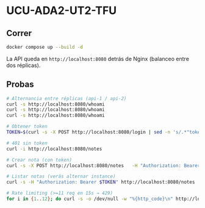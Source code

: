 # UCU-ADA2-UT2-TFU


## Correr
```bash
docker compose up --build -d
```

La API queda en `http://localhost:8080` detrás de Nginx (balanceo entre dos réplicas).

## Probas
```bash
# Alternancia entre réplicas (api-1 / api-2)
curl -s http://localhost:8080/whoami
curl -s http://localhost:8080/whoami
curl -s http://localhost:8080/whoami

# Obtener token
TOKEN=$(curl -s -X POST http://localhost:8080/login | sed -n 's/.*"token":"\([^"]*\)".*/\1/p')

# 401 sin token
curl -i http://localhost:8080/notes

# Crear nota (con token)
curl -s -X POST http://localhost:8080/notes   -H "Authorization: Bearer $TOKEN"   -H "Content-Type: application/json"   -d '{"title":"Hola <> mundo","body":"Contenido <script>"}'

# Listar notas (verás alternar instance)
curl -s -H "Authorization: Bearer $TOKEN" http://localhost:8080/notes

# Rate limiting (>=11 req en 15s → 429)
for i in {1..12}; do curl -s -o /dev/null -w "%{http_code}\n" http://localhost:8080/health; done
```
